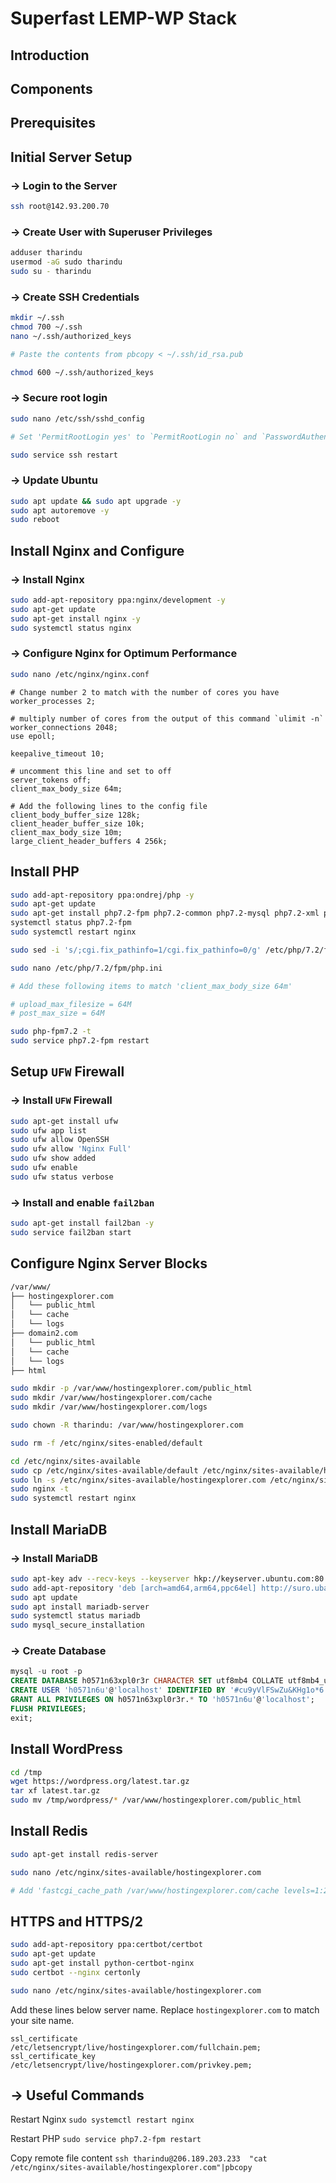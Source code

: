 # Superfast LEMP-WP Stack<!-- omit in toc -->

## Introduction

## Components

## Prerequisites

## Initial Server Setup

### → Login to the Server

``` bash
ssh root@142.93.200.70
```

### → Create User with Superuser Privileges

``` bash
adduser tharindu
usermod -aG sudo tharindu
sudo su - tharindu
```

### → Create SSH Credentials

``` bash
mkdir ~/.ssh
chmod 700 ~/.ssh
nano ~/.ssh/authorized_keys

# Paste the contents from pbcopy < ~/.ssh/id_rsa.pub

chmod 600 ~/.ssh/authorized_keys
```

### → Secure root login

``` bash
sudo nano /etc/ssh/sshd_config

# Set 'PermitRootLogin yes' to `PermitRootLogin no` and `PasswordAuthentication yes` to `PasswordAuthentication no`.

sudo service ssh restart
```

### → Update Ubuntu

``` bash
sudo apt update && sudo apt upgrade -y
sudo apt autoremove -y
sudo reboot
```

## Install Nginx and Configure

### → Install Nginx

``` bash
sudo add-apt-repository ppa:nginx/development -y
sudo apt-get update
sudo apt-get install nginx -y
sudo systemctl status nginx
```

### → Configure Nginx for Optimum Performance

``` bash
sudo nano /etc/nginx/nginx.conf
```

``` nginx
# Change number 2 to match with the number of cores you have
worker_processes 2;

# multiply number of cores from the output of this command `ulimit -n`
worker_connections 2048;
use epoll;

keepalive_timeout 10;

# uncomment this line and set to off
server_tokens off;
client_max_body_size 64m;

# Add the following lines to the config file
client_body_buffer_size 128k;
client_header_buffer_size 10k;
client_max_body_size 10m;
large_client_header_buffers 4 256k;
```

## Install PHP

``` bash
sudo add-apt-repository ppa:ondrej/php -y
sudo apt-get update
sudo apt-get install php7.2-fpm php7.2-common php7.2-mysql php7.2-xml php7.2-xmlrpc php7.2-curl php7.2-gd php7.2-imagick php7.2-cli php7.2-dev php7.2-imap php7.2-mbstring php7.2-opcache php7.2-redis php7.2-soap php7.2-zip -y
systemctl status php7.2-fpm
sudo systemctl restart nginx
```

``` bash
sudo sed -i 's/;cgi.fix_pathinfo=1/cgi.fix_pathinfo=0/g' /etc/php/7.2/fpm/php.ini
```

``` bash
sudo nano /etc/php/7.2/fpm/php.ini

# Add these following items to match 'client_max_body_size 64m'

# upload_max_filesize = 64M
# post_max_size = 64M

sudo php-fpm7.2 -t
sudo service php7.2-fpm restart
```

## Setup `UFW` Firewall

### → Install `UFW` Firewall

``` bash
sudo apt-get install ufw
sudo ufw app list
sudo ufw allow OpenSSH 
sudo ufw allow 'Nginx Full'
sudo ufw show added
sudo ufw enable
sudo ufw status verbose
```

### → Install and enable `fail2ban`

``` bash
sudo apt-get install fail2ban -y
sudo service fail2ban start
```

## Configure Nginx Server Blocks

``` bash
/var/www/
├── hostingexplorer.com
│   └── public_html
│   └── cache
│   └── logs
├── domain2.com
│   └── public_html
│   └── cache
│   └── logs
├── html
```

``` bash
sudo mkdir -p /var/www/hostingexplorer.com/public_html
sudo mkdir /var/www/hostingexplorer.com/cache
sudo mkdir /var/www/hostingexplorer.com/logs
```

``` bash
sudo chown -R tharindu: /var/www/hostingexplorer.com
```

``` bash
sudo rm -f /etc/nginx/sites-enabled/default
```

``` bash
cd /etc/nginx/sites-available
sudo cp /etc/nginx/sites-available/default /etc/nginx/sites-available/hostingexplorer.com
sudo ln -s /etc/nginx/sites-available/hostingexplorer.com /etc/nginx/sites-enabled/
sudo nginx -t
sudo systemctl restart nginx
```

## Install MariaDB

### → Install MariaDB

``` bash
sudo apt-key adv --recv-keys --keyserver hkp://keyserver.ubuntu.com:80 0xF1656F24C74CD1D8
sudo add-apt-repository 'deb [arch=amd64,arm64,ppc64el] http://suro.ubaya.ac.id/mariadb/repo/10.3/ubuntu bionic main'
sudo apt update
sudo apt install mariadb-server
sudo systemctl status mariadb
sudo mysql_secure_installation
```

### → Create Database

``` sql
mysql -u root -p
CREATE DATABASE h0571n63xpl0r3r CHARACTER SET utf8mb4 COLLATE utf8mb4_unicode_520_ci;
CREATE USER 'h0571n6u'@'localhost' IDENTIFIED BY '#cu9yVlFSwZu&KHg1o*6';
GRANT ALL PRIVILEGES ON h0571n63xpl0r3r.* TO 'h0571n6u'@'localhost';
FLUSH PRIVILEGES;
exit;
```

## Install WordPress

``` bash
cd /tmp
wget https://wordpress.org/latest.tar.gz
tar xf latest.tar.gz
sudo mv /tmp/wordpress/* /var/www/hostingexplorer.com/public_html
```

## Install Redis

``` bash
sudo apt-get install redis-server
```

``` bash
sudo nano /etc/nginx/sites-available/hostingexplorer.com

# Add 'fastcgi_cache_path /var/www/hostingexplorer.com/cache levels=1:2 keys_zone=hostingexplorer.com:100m inactive=60m;' before the server block
```

## HTTPS and HTTPS/2

``` bash
sudo add-apt-repository ppa:certbot/certbot
sudo apt-get update
sudo apt-get install python-certbot-nginx
sudo certbot --nginx certonly
```

``` bash
sudo nano /etc/nginx/sites-available/hostingexplorer.com
```

Add these lines below server name. Replace `hostingexplorer.com` to match your site name.

``` nginx
ssl_certificate /etc/letsencrypt/live/hostingexplorer.com/fullchain.pem;
ssl_certificate_key /etc/letsencrypt/live/hostingexplorer.com/privkey.pem;

```

## → Useful Commands

Restart Nginx `sudo systemctl restart nginx`

Restart PHP `sudo service php7.2-fpm restart`

Copy remote file content `ssh tharindu@206.189.203.233  "cat /etc/nginx/sites-available/hostingexplorer.com"|pbcopy`
